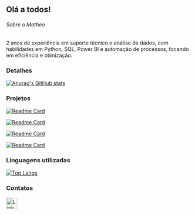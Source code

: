 ## Olá a todos!

###### Sobre o Matheo
2 anos de experiência em suporte técnico e análise de dados, com habilidades em Python, SQL, Power BI e automação de processos, focando em eficiência e otimização.

### Detalhes

[![Anurag's GitHub stats](https://github-readme-stats.vercel.app/api?username=The0nunes&show_icons=true&theme=dark)](https://github.com/anuraghazra/github-readme-stats)

### Projetos

[![Readme Card](https://github-readme-stats.vercel.app/api/pin/?username=The0nunes&repo=calculadora-ebac&theme=dark)](https://github.com/The0nunes/calculadora-ebac)

[![Readme Card](https://github-readme-stats.vercel.app/api/pin/?username=The0nunes&repo=Jogo-de-adivinhacao-&theme=dark)](https://github.com/The0nunes/Jogo-de-adivinhacao-)

[![Readme Card](https://github-readme-stats.vercel.app/api/pin/?username=The0nunes&repo=Jokenpo&theme=dark)](https://github.com/The0nunes/Jokenpo)

[![Readme Card](https://github-readme-stats.vercel.app/api/pin/?username=The0nunes&repo=analise-ecommerce&theme=dark)](https://github.com/The0nunes/analise-ecommerce)


### Linguagens utilizadas

[![Top Langs](https://github-readme-stats.vercel.app/api/top-langs/?username=The0nunes&layout=compact)](https://github.com/anuraghazra/github-readme-stats)

### Contatos

[<img src='https://img.shields.io/badge/LinkedIn-0077B5?style=for-the-badge&logo=linkedin&logoColor=white' alt='LinkedIn' height='30'>](https://www.linkedin.com/in/matheo-nunes-siola/)


